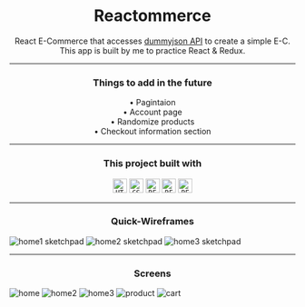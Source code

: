 <h1 align="center">
  Reactommerce
</h1>

<p align="center" >
  React E-Commerce that accesses <a href="https://dummyjson.com/">dummyjson API<a/> to create a simple E-C.
  <br>
  This app is built by me to practice React & Redux.
</p>

---

<h3 align="center">Things to add in the future</h3>
<p align="center" >
  • Pagintaion
   <br>
  • Account page
   <br>
  • Randomize products
  <br>
  • Checkout information section
</p>

---
 
<div align="center">
  <h3>This project built with</h3>
    <code><img title="HTML" height="25" src="https://cdn.jsdelivr.net/gh/devicons/devicon/icons/html5/html5-original.svg" /></code>
    <code><img title="CSS" height="25" src="https://cdn.jsdelivr.net/gh/devicons/devicon/icons/css3/css3-original.svg" /></code>
    <code><img title="REACT JS" height="25" src="https://cdn.jsdelivr.net/gh/devicons/devicon/icons/react/react-original.svg" /></code>
    <code><img title="REDUX" height="25" src="https://cdn.jsdelivr.net/gh/devicons/devicon/icons/redux/redux-original.svg" /></code>
    <code><img title="REACT-BOOTSTRAP" height="25" src="https://cdn.jsdelivr.net/gh/devicons/devicon/icons/bootstrap/bootstrap-original.svg" /></code>
</div>

---

<h3 align="center">Quick-Wireframes</h3>

![home1 sketchpad](https://github.com/cisjoe/Reactommerce/assets/105171436/97b4cc3c-4b8e-46d5-ae8d-cdffc5152002)
![home2 sketchpad](https://github.com/cisjoe/Reactommerce/assets/105171436/469d5ab8-fa78-41c9-b2e4-4b356ccbffb7)
![home3 sketchpad](https://github.com/cisjoe/Reactommerce/assets/105171436/e1878ab0-15a2-4132-b84b-37342cea974e)

---

<h3 align="center">Screens</h3>

![home](https://github.com/cisjoe/Reactommerce/assets/105171436/9ef3d2db-a22a-428b-8862-12473b2250c7)
![home2](https://github.com/cisjoe/Reactommerce/assets/105171436/3d283b11-4623-4b1c-93c9-5db1ed4fd538)
![home3](https://github.com/cisjoe/Reactommerce/assets/105171436/33cfb22f-a413-4edb-9e89-182cc05d07aa)
![product](https://github.com/cisjoe/Reactommerce/assets/105171436/28cd131d-8d4d-4103-9a99-0be5c73bb1d0)
![cart](https://github.com/cisjoe/Reactommerce/assets/105171436/7210b667-be2e-40cb-a57b-f2adc5d14868)
